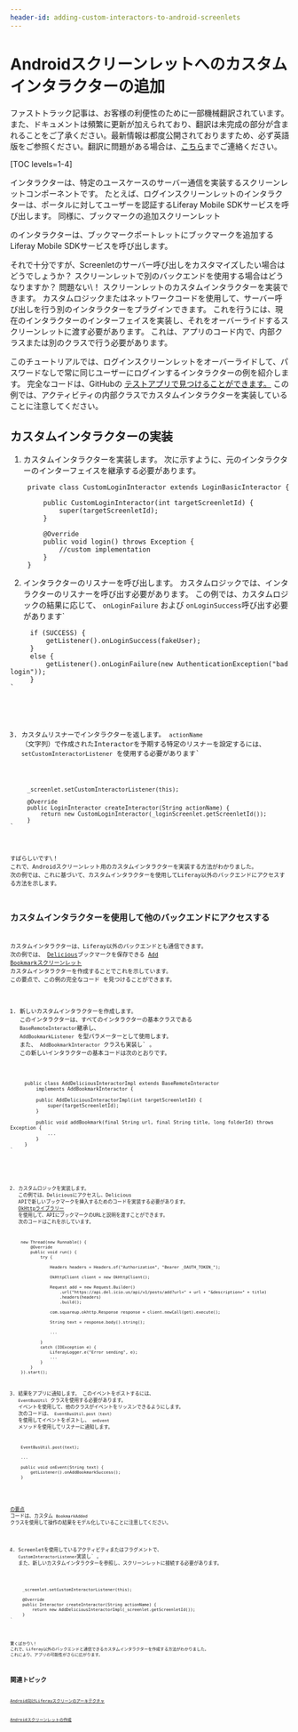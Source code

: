 ```yaml
---
header-id: adding-custom-interactors-to-android-screenlets
---
```


# Androidスクリーンレットへのカスタムインタラクターの追加

<p class="alert alert-info"><span class="wysiwyg-color-blue120">ファストトラック記事は、お客様の利便性のために一部機械翻訳されています。また、ドキュメントは頻繁に更新が加えられており、翻訳は未完成の部分が含まれることをご了承ください。最新情報は都度公開されておりますため、必ず英語版をご参照ください。翻訳に問題がある場合は、<a href="mailto:support-content-jp@liferay.com">こちら</a>までご連絡ください。</span></p>

[TOC levels=1-4]

インタラクターは、特定のユースケースのサーバー通信を実装するスクリーンレットコンポーネントです。 たとえば、ログインスクリーンレットのインタラクターは、ポータルに対してユーザーを認証するLiferay Mobile SDKサービスを呼び出します。 同様に、ブックマークの追加スクリーンレット</a>

のインタラクターは、ブックマークポートレットにブックマークを追加するLiferay Mobile SDKサービスを呼び出します。</p> 

それで十分ですが、Screenletのサーバー呼び出しをカスタマイズしたい場合はどうでしょうか？ スクリーンレットで別のバックエンドを使用する場合はどうなりますか？ 問題ない\！ スクリーンレットのカスタムインタラクターを実装できます。 カスタムロジックまたはネットワークコードを使用して、サーバー呼び出しを行う別のインタラクターをプラグインできます。 これを行うには、現在のインタラクターのインターフェイスを実装し、それをオーバーライドするスクリーンレットに渡す必要があります。 これは、アプリのコード内で、内部クラスまたは別のクラスで行う必要があります。

このチュートリアルでは、ログインスクリーンレットをオーバーライドして、パスワードなしで常に同じユーザーにログインするインタラクターの例を紹介します。 完全なコードは、GitHubの [テストアプリで見つけることができます。](https://github.com/liferay/liferay-screens/blob/master/android/samples/test-app/src/main/java/com/liferay/mobile/screens/testapp/CustomInteractorActivity.java) この例では、アクティビティの内部クラスでカスタムインタラクターを実装していることに注意してください。



## カスタムインタラクターの実装

1.  カスタムインタラクターを実装します。 次に示すように、元のインタラクターのインターフェイスを継承する必要があります。 
   
   

    ``` 
     private class CustomLoginInteractor extends LoginBasicInteractor {

         public CustomLoginInteractor(int targetScreenletId) {
             super(targetScreenletId);
         }

         @Override
         public void login() throws Exception {
             //custom implementation
         }
     }
    ```


2.  インタラクターのリスナーを呼び出します。 カスタムロジックでは、インタラクターのリスナーを呼び出す必要があります。 この例では、カスタムロジックの結果に応じて、 `onLoginFailure` および `onLoginSuccess`呼び出す必要があります`
<pre><code>     if (SUCCESS) {
         getListener().onLoginSuccess(fakeUser);
     }
     else {
         getListener().onLoginFailure(new AuthenticationException("bad login"));
     }
`</pre>

3.  カスタムリスナーでインタラクターを返します。 `actionName` （文字列）で作成されたInteractorを予期する特定のリスナーを設定するには、 `setCustomInteractorListener` を使用する必要があります`
<pre><code>     _screenlet.setCustomInteractorListener(this);

     @Override
     public LoginInteractor createInteractor(String actionName) {
         return new CustomLoginInteractor(_loginScreenlet.getScreenletId());
     }
`</pre>

すばらしいです\！ これで、Androidスクリーンレット用のカスタムインタラクターを実装する方法がわかりました。 次の例では、これに基づいて、カスタムインタラクターを使用してLiferay以外のバックエンドにアクセスする方法を示します。



## カスタムインタラクターを使用して他のバックエンドにアクセスする

カスタムインタラクターは、Liferay以外のバックエンドとも通信できます。 次の例では、 [Delicious](https://delicious.com)ブックマークを保存できる [Add Bookmarkスクリーンレット](/docs/7-1/tutorials/-/knowledge_base/t/creating-android-screenlets) カスタムインタラクターを作成することでこれを示しています。 この要点</a>で、この例の完全なコード を見つけることができます。</p> 

1.  新しいカスタムインタラクターを作成します。 このインタラクターは、すべてのインタラクターの基本クラスである `BaseRemoteInteractor`継承し、 `AddBookmarkListener` を型パラメーターとして使用します。 また、 `AddBookmarkInteractor` クラスも実装し` 。 この新しいインタラクターの基本コードは次のとおりです。
<pre><code>     public class AddDeliciousInteractorImpl extends BaseRemoteInteractor<AddBookmarkListener>
         implements AddBookmarkInteractor {

         public AddDeliciousInteractorImpl(int targetScreenletId) {
             super(targetScreenletId);
         }

         public void addBookmark(final String url, final String title, long folderId) throws Exception {
             ...
         }
     }
`</pre>

2.  カスタムロジックを実装します。 この例では、Deliciousにアクセスし、Delicious APIで新しいブックマークを挿入するためのコードを実装する必要があります。 [OkHttpライブラリー](http://square.github.io/okhttp/) を使用して、APIにブックマークのURLと説明を渡すことができます。 次のコードはこれを示しています。 
   
   

    ``` 
     new Thread(new Runnable() {
         @Override
         public void run() {
             try {

                 Headers headers = Headers.of("Authorization", "Bearer _OAUTH_TOKEN_");

                 OkHttpClient client = new OkHttpClient();

                 Request add = new Request.Builder()
                     .url("https://api.del.icio.us/api/v1/posts/add?url=" + url + "&description=" + title)
                     .headers(headers)
                     .build();

                 com.squareup.okhttp.Response response = client.newCall(get).execute();

                 String text = response.body().string();

                 ...

             }
             catch (IOException e) {
                 LiferayLogger.e("Error sending", e);
                 ...
             }
         }
     }).start();
    ```


3.  結果をアプリに通知します。 このイベントをポストするには、 `EventBusUtil` クラスを使用する必要があります。 イベントを使用して、他のクラスがイベントをリッスンできるようにします。 次のコードは、 `EventBusUtil.post（text）` を使用してイベントをポストし、 `onEvent` メソッドを使用してリスナーに通知します。 
   
   

    ``` 
     EventBusUtil.post(text);

     ...

     public void onEvent(String text) {
         getListener().onAddBookmarkSuccess();
     }
    ```


[の要点](https://gist.github.com/nhpatt/7cbeb0df6f39ec8a9176) コードは、カスタム `BookmarkAdded` クラスを使用して操作の結果をモデル化していることに注意してください。

4.  Screenletを使用しているアクティビティまたはフラグメントで、 `CustomInteractorListener`実装し` 。 また、新しいカスタムインタラクターを参照し、スクリーンレットに接続する必要があります。
<pre><code>     _screenlet.setCustomInteractorListener(this);

     @Override
     public Interactor createInteractor(String actionName) {
         return new AddDeliciousInteractorImpl(_screenlet.getScreenletId());
     }
`</pre>

驚くばかり\！ これで、Liferay以外のバックエンドと通信できるカスタムインタラクターを作成する方法がわかりました。 これにより、アプリの可能性がさらに広がります。



## 関連トピック

[Android向けLiferayスクリーンのアーキテクチャ](/docs/7-1/tutorials/-/knowledge_base/t/architecture-of-liferay-screens-for-android)

[Androidスクリーンレットの作成](/docs/7-1/tutorials/-/knowledge_base/t/creating-android-screenlets)
